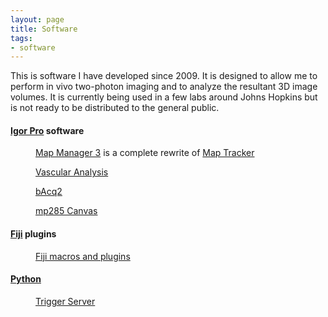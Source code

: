 ```yaml
---
layout: page
title: Software
tags:
- software
---
```


This is software I have developed since 2009. It is designed to allow me to perform in vivo two-photon imaging and to analyze the resultant 3D image volumes. It is currently being used in a few labs around Johns Hopkins but is not ready to be distributed to the general public.

#### [Igor Pro](http://www.wavemetrics.com) software

<dd>
<p>
<A HREF="http://cudmore.github.io/mapmanager/" target="_blank">Map Manager 3</A> is a complete rewrite of <A HREF="http://www.robertcudmore.org/maptracker/" target="_blank">Map Tracker</A>
</p>
</dd>

<dd>
<p>
<A HREF="http://cudmore.github.io/Vascular-Analysis/" target="_blank">Vascular Analysis</A>
</p>
</dd>

<dd>
<p>
<A HREF="http://www.robertcudmore.org/maptracker/v2/acquisition/" target="_blank">bAcq2</A>
</p>
</dd>

<dd>
<p>
<A HREF="http://www.robertcudmore.org/maptracker/v2/mp285/" target="_blank">mp285 Canvas</A>
</p>
</dd>

#### [Fiji](http://fiji.sc/Fiji) plugins

<dd>
<p>
<A HREF="https://github.com/cudmore/bob-fiji-plugins" target="_blank">Fiji macros and plugins</A>
</p>
</dd>

#### [Python](https://www.python.org)

<dd>
<p>
<A HREF="https://github.com/cudmore/triggerserver" target="_blank">Trigger Server</A>
</p>
</dd>

